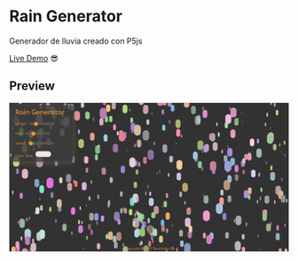 # Rain Generator
Generador de lluvia creado con P5js

[Live Demo](https://zevaguillo.github.io/Rain-generator/) 😎

## Preview

![alt-text](https://github.com/ZevaGuillo/Rain-generator/blob/main/Screenshot.png)
